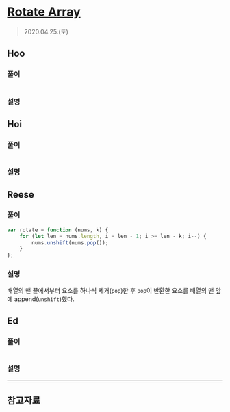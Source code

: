 # [Rotate Array](https://leetcode.com/explore/interview/card/top-interview-questions-easy/92/array/646/)

> 2020.04.25.(토)

## Hoo

### 풀이

```js
```

### 설명

## Hoi

### 풀이

```js
```

### 설명

## Reese

### 풀이

```js
var rotate = function (nums, k) {
	for (let len = nums.length, i = len - 1; i >= len - k; i--) {
		nums.unshift(nums.pop());
	}
};
```

### 설명

배열의 맨 끝에서부터 요소를 하나씩 제거(`pop`)한 후 `pop`이 반환한 요소를 배열의 맨 앞에 append(`unshift`)했다.

## Ed

### 풀이

```js
```

### 설명

---

## 참고자료
